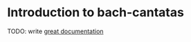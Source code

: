 # Introduction to bach-cantatas

TODO: write [great documentation](http://jacobian.org/writing/great-documentation/what-to-write/)
